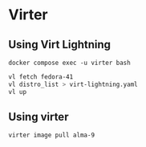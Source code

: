 # Virter

## Using Virt Lightning

`docker compose exec -u virter bash`

```bash
vl fetch fedora-41
vl distro_list > virt-lightning.yaml
vl up
```

## Using virter

```bash
virter image pull alma-9
```
